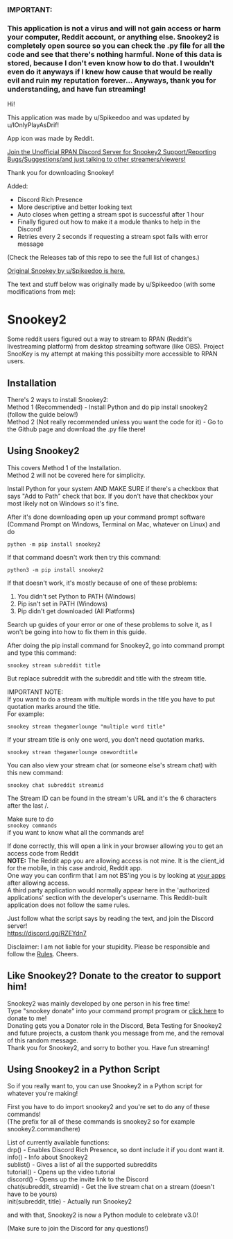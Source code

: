 
### IMPORTANT:  
### This application is not a virus and will not gain access or harm your computer, Reddit account, or anything else. Snookey2 is completely open source so you can check the .py file for all the code and see that there's nothing harmful. None of this data is stored, because I don't even know how to do that. I wouldn't even do it anyways if I knew how cause that would be really evil and ruin my reputation forever... Anyways, thank you for understanding, and have fun streaming! 

Hi!

This application was made by u/Spikeedoo and was updated by u/IOnlyPlayAsDrif!

App icon was made by Reddit.

[Join the Unofficial RPAN Discord Server for Snookey2 Support/Reporting Bugs/Suggestions/and just talking to other streamers/viewers!](https://discord.gg/3GcApfT)

Thank you for downloading Snookey!

Added:
- Discord Rich Presence
- More descriptive and better looking text
- Auto closes when getting a stream spot is successful after 1 hour
- Finally figured out how to make it a module thanks to help in the Discord!
- Retries every 2 seconds if requesting a stream spot fails with error message

(Check the Releases tab of this repo to see the full list of changes.)

[Original Snookey by u/Spikeedoo is here.](https://github.com/Spikeedoo/SnooKey)   

The text and stuff below was originally made by u/Spikeedoo (with some modifications from me):

# Snookey2
Some reddit users figured out a way to stream to RPAN (Reddit's livestreaming platform) from desktop streaming software 
(like OBS).  Project SnooKey is my attempt at making this possibilty more accessible to RPAN users.

## Installation  
There's 2 ways to install Snookey2:  
Method 1 (Recommended) - Install Python and do pip install snookey2 (follow the guide below!)  
Method 2 (Not really recommended unless you want the code for it) - Go to the Github page and download the .py file there!

## Using Snookey2  
This covers Method 1 of the Installation.  
Method 2 will not be covered here for simplicity.

Install Python for your system AND MAKE SURE if there's a checkbox that says "Add to Path" check that box. If you don't have that checkbox your most likely not on Windows so it's fine.

After it's done downloading open up your command prompt software (Command Prompt on Windows, Terminal on Mac, whatever on Linux) and do

```python -m pip install snookey2```

If that command doesn't work then try this command:

```python3 -m pip install snookey2```

If that doesn't work, it's mostly because of one of these problems:  
1. You didn't set Python to PATH (Windows)
2. Pip isn't set in PATH (Windows)
3. Pip didn't get downloaded (All Platforms)

Search up guides of your error or one of these problems to solve it, as I won't be going into how to fix them in this guide.

After doing the pip install command for Snookey2, go into command prompt and type this command:  

```snookey stream subreddit title```

But replace subreddit with the subreddit and title with the stream title.

IMPORTANT NOTE:  
If you want to do a stream with multiple words in the title you have to put quotation marks around the title.  
For example:

```snookey stream thegamerlounge "multiple word title"```

If your stream title is only one word, you don't need quotation marks.

```snookey stream thegamerlounge onewordtitle```

You can also view your stream chat (or someone else's stream chat) with this new command:

```snookey chat subreddit streamid```

The Stream ID can be found in the stream's URL and it's the 6 characters after the last /.

Make sure to do  
```snookey commands```  
if you want to know what all the commands are!

If done correctly, this will open a link in your browser allowing you to get an access code from Reddit     
**NOTE:** The Reddit app you are allowing access is not mine.  It is the client_id for the mobile, in this case android, Reddit app.    
One way you can confirm that I am not BS'ing you is by looking at [your apps](https://www.reddit.com/prefs/apps/) after allowing access.  
A third party application would normally appear here in the 'authorized applications' section with the developer's username.  This Reddit-built  
application does not follow the same rules.   

Just follow what the script says by reading the text, and join the Discord server!  
https://discord.gg/RZEYdn7

Disclaimer: I am not liable for your stupidity.  Please be responsible and follow the [Rules](https://www.redditinc.com/policies/broadcasting-content-policy).  Cheers.  

## Like Snookey2? Donate to the creator to support him!  
Snookey2 was mainly developed by one person in his free time!  
Type "snookey donate" into your command prompt program or [click here](https://ko-fi.com/snookey2) to donate to me!  
Donating gets you a Donator role in the Discord, Beta Testing for Snookey2 and future projects, a custom thank you message from me, and the removal of this random message.  
Thank you for Snookey2, and sorry to bother you. Have fun streaming!  

## Using Snookey2 in a Python Script  
So if you really want to, you can use Snookey2 in a Python script for whatever you're making!

First you have to do import snookey2 and you're set to do any of these commands!  
(The prefix for all of these commands is snookey2 so for example snookey2.commandhere)  

List of currently available functions:  
drp() - Enables Discord Rich Presence, so dont include it if you dont want it.  
info() - Info about Snookey2  
sublist() - Gives a list of all the supported subreddits  
tutorial() - Opens up the video tutorial  
discord() - Opens up the invite link to the Discord  
chat(subreddit, streamid) - Get the live stream chat on a stream (doesn't have to be yours)  
init(subreddit, title) - Actually run Snookey2  

and with that, Snookey2 is now a Python module to celebrate v3.0!

(Make sure to join the Discord for any questions!)
